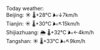 Today weather:  
Beijing: ☀️   🌡️+28°C 🌬️↓7km/h  
Tianjin: ☀️   🌡️+30°C 🌬️↖15km/h  
Shijiazhuang: 🌦   🌡️+32°C 🌬️←4km/h  
Tangshan: ☀️   🌡️+33°C 🌬️↖9km/h  
